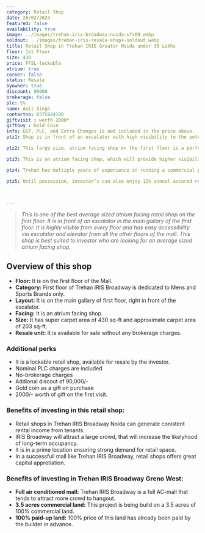 ```yaml
---
category: Retail Shop
date: 26/02/2024
featured: false
availability: true
image: ../images/trehan-iris-broadway-noida-sfs09.webp
soldout: ../images/trehan-iris-resale-shops-soldout.webp
title: Retail Shop in Trehan IRIS Greater Noida under 30 Lakhs
floor: 1st Floor
size: 430
price: FFSL-lockable
atrium: true
corner: false
status: Resale
byowner: true
discount: 90000
brokerage: false
plc: 5%
name: Amit Singh
contactno: 8375924100
giftvisit : worth 2000*
giftbuy : Gold Coin
info: GST, PLC, and Extra Changes is not included in the price above.
ptz1: Shop is in front of an escalator with high visibility to the potential customers

ptz2: This large size, atrium facing shop on the first floor is a perfect match for an established mens and sports brand. Trehan already has tied up with multiple such brand for renting shops upon opening.

ptz3: This is an atrium facing shop, which will provide higher visibility and footfall. Therefore, a rental yield for this shops can be expected.

ptz4: Trehan has multiple years of experience in running a commercial project on lease model, so the investors can be assured for rental yield from their shop for a long period of time.

ptz5: Until possession, investor’s can also enjoy 12% annual assured return by the builder.



---
```


> _This is one of the best average sized atrium facing retail shop on the first floor. It is in front of an escalator in the main gallary of the first floor. It is highly visible from every floor and has easy accessibility via escalator and elevator from all the other floors of the mall. This shop is best suited to investor who are looking for an average sized atrium facing shop._

## Overview of this shop
* **Floor:** It is on the first floor of the Mall.
* **Category:** First floor of Trehan IRIS Broadway is dedicated to Mens and Sports Brands only.
* **Layout:** It is on the main gallary of first floor, right in front of the escalator.
* **Facing:** It is an atrium facing shop.
* **Size:** It has super carpet area of 430 sq-ft and approximate carpet area of 203 sq-ft.
* **Resale unit:** It is available for sale without any brokerage charges.

### Additional perks
* It is a lockable retail shop, available for resale by the investor.
* Nominal PLC charges are included
* No-brokerage charges
* Addional discout of 90,000/-
* Gold coin as a gift on purchase
* 2000/- worth of gift on the first visit.


### Benefits of investing in this retail shop:
* Retail shops in Trehan IRIS Broadway Noida can generate conistent rental income from tenants.
* IRIS Broadway will attract a large crowd, that will increase the likelyhood of long-term occupancy.
* It is in a prime location ensuring strong demand for retail space.
* In a successfull mall like Trehan IRIS Broadway, retail shops offers great capital appretiation.

### Benefits of investing in Trehan IRIS Broadway Greno West:
* **Full air conditioned mall:** Trehan IRIS Broadway is a full AC-mall that tends to attract more crowd to hangout.
* **3.5 acres commercial land:** This project is being build on a 3.5 acres of 100% commercial land.
* **100% paid-up land:** 100% price of this land has already been paid by the builder in advance.
